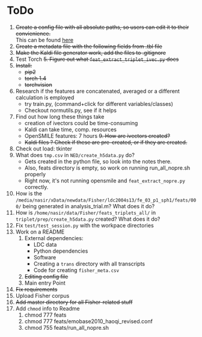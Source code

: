 # ToDo


1. ~~Create a config file with all absolute paths, so users can edit it to their convienience.~~ <br> This can be found [here](https://github.com/clulab/tomcat-speech/blob/master/tomcat_speech/models/parameters/multitask_config.py)
2. ~~Create a metadata file with the following fields from .tbl file~~
3. ~~Make the Kaldi file generator work, add the files to .gitignore~~
4. Test Torch
~~5. Figure out what `feat_extract_triplet_ivec.py` does~~
6. ~~Install:~~
    - ~~pip2~~
    - ~~torch 1.4~~
    - ~~torchvision~~
7. Research if the features are concatenated, averaged or a different calculation is employed
    - try train.py, (command+click for different variables/classes)
    - Checkout normutils.py, see if it helps
8. Find out how long these things take
    - creation of ivectors could be time-consuming
    - Kaldi can take time, comp. resources
    - OpenSMILE features: 7 hours
~~9. How are ivectors created?~~ 
   - ~~Kaldi files ? Check if these are pre-created, or if they are created.~~
10. Check out load: tkinter
11. What does `tmp.csv` in `NED/create_h5data.py` do?
    - Gets created in the python file, so look into the notes there.
    - Also, feats directory is empty, so work on running run_all_nopre.sh properly
    - Right now, it's not running opensmile and `feat_extract_nopre.py` correctly.
12. How is the `/media/nasir/xData/newdata/Fisher/ldc2004s13/fe_03_p1_sph1/feats/000/` being generated in analysis_trial.m? What does it do?
13. How is `/home/nasir/data/Fisher/feats_triplets_all/` in `triplet/prep/create_h5data.py` created? What does it do?
14. Fix `test/test_session.py` with the workpace directories
15. Work on a README
    1. External dependencies:
	    - LDC data
	    - Python dependencies
	    - Software
        - Creating a `trans` directory with all transcripts
        - Code for creating `fisher_meta.csv`
    2. ~~Editing config file~~
    3. Main entry Point
16. ~~Fix requirements~~
17. Upload Fisher corpus
18. ~~Add master directory for all Fisher-related stuff~~
19. Add `chmod` info to Readme
    1. chmod 777 feats
    2. chmod 777 feats/emobase2010_haoqi_revised.conf
    3. chmod 755 feats/run_all_nopre.sh
